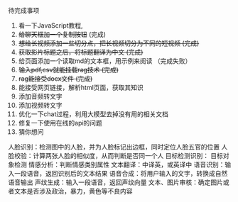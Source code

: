 待完成事项

1. 看一下JavaScript教程,
2. ~~给聊天框加一个复制按钮~~  (完成)
3. ~~想给长视频添加一些切分点，把长视频切分为不同的短视频   (完成)~~
4. ~~获取影片标题之后，将标题翻译为中文    (完成)~~
5. 给页面添加一个读取md的文本框，用示例来阅读   （完成失败）
6. ~~输入pdf,csv就能挂载rag技术  (完成)~~
7. ~~rag能接受docx文件 (完成)~~
8. 能接受网页链接，解析html页面，获取其知识
9. 添加音频转文字
10. 添加视频转文字
11. 优化一下chat过程，利用大模型去掉没有用的相关文档
12. 修复一下使用在线的api的问题
13. 猜你想问

人脸识别：检测图中的人脸，并为人脸标记出边框，同时定位人脸五官的位置
人脸校验：计算两张人脸的相似度，从而判断是否同一个人
目标检测识别： 目标对象检测
情感分析：判断情感类别属性
文本翻译：中译英，或英译中
语音识别：输入一段语音，返回识别后的文本结果
语音合成：将用户输入的文字，转换成自然语音输出
声纹生成：输入一段语音，返回声纹向量
文本、图片审核：确定图片或者文本是否涉及政治，暴力，黄色等不良内容
